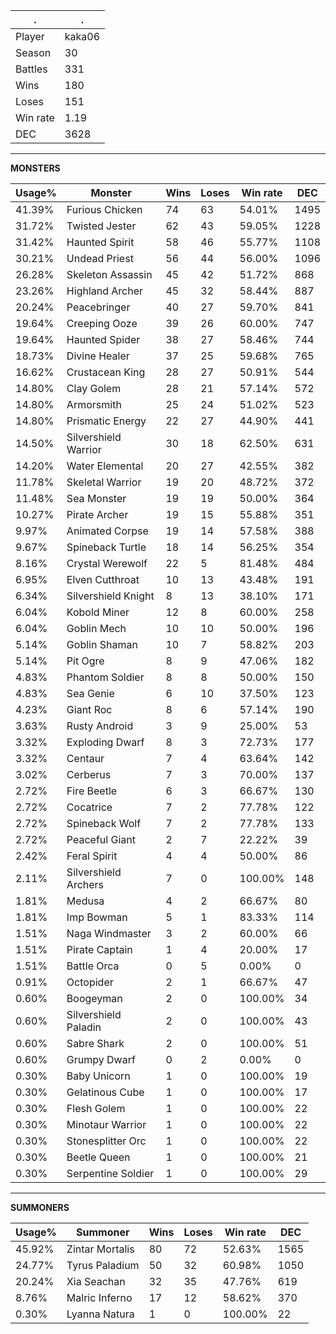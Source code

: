 .|.
|-|-
Player|kaka06
Season|30
Battles|331
Wins|180
Loses|151
Win rate|1.19
DEC|3628

---
**MONSTERS**

Usage%|Monster|Wins|Loses|Win rate|DEC|
-|-|-|-|-|-|
41.39%|Furious Chicken|74|63|54.01%|1495|
31.72%|Twisted Jester|62|43|59.05%|1228|
31.42%|Haunted Spirit|58|46|55.77%|1108|
30.21%|Undead Priest|56|44|56.00%|1096|
26.28%|Skeleton Assassin|45|42|51.72%|868|
23.26%|Highland Archer|45|32|58.44%|887|
20.24%|Peacebringer|40|27|59.70%|841|
19.64%|Creeping Ooze|39|26|60.00%|747|
19.64%|Haunted Spider|38|27|58.46%|744|
18.73%|Divine Healer|37|25|59.68%|765|
16.62%|Crustacean King|28|27|50.91%|544|
14.80%|Clay Golem|28|21|57.14%|572|
14.80%|Armorsmith|25|24|51.02%|523|
14.80%|Prismatic Energy|22|27|44.90%|441|
14.50%|Silvershield Warrior|30|18|62.50%|631|
14.20%|Water Elemental|20|27|42.55%|382|
11.78%|Skeletal Warrior|19|20|48.72%|372|
11.48%|Sea Monster|19|19|50.00%|364|
10.27%|Pirate Archer|19|15|55.88%|351|
9.97%|Animated Corpse|19|14|57.58%|388|
9.67%|Spineback Turtle|18|14|56.25%|354|
8.16%|Crystal Werewolf|22|5|81.48%|484|
6.95%|Elven Cutthroat|10|13|43.48%|191|
6.34%|Silvershield Knight|8|13|38.10%|171|
6.04%|Kobold Miner|12|8|60.00%|258|
6.04%|Goblin Mech|10|10|50.00%|196|
5.14%|Goblin Shaman|10|7|58.82%|203|
5.14%|Pit Ogre|8|9|47.06%|182|
4.83%|Phantom Soldier|8|8|50.00%|150|
4.83%|Sea Genie|6|10|37.50%|123|
4.23%|Giant Roc|8|6|57.14%|190|
3.63%|Rusty Android|3|9|25.00%|53|
3.32%|Exploding Dwarf|8|3|72.73%|177|
3.32%|Centaur|7|4|63.64%|142|
3.02%|Cerberus|7|3|70.00%|137|
2.72%|Fire Beetle|6|3|66.67%|130|
2.72%|Cocatrice|7|2|77.78%|122|
2.72%|Spineback Wolf|7|2|77.78%|133|
2.72%|Peaceful Giant|2|7|22.22%|39|
2.42%|Feral Spirit|4|4|50.00%|86|
2.11%|Silvershield Archers|7|0|100.00%|148|
1.81%|Medusa|4|2|66.67%|80|
1.81%|Imp Bowman|5|1|83.33%|114|
1.51%|Naga Windmaster|3|2|60.00%|66|
1.51%|Pirate Captain|1|4|20.00%|17|
1.51%|Battle Orca|0|5|0.00%|0|
0.91%|Octopider|2|1|66.67%|47|
0.60%|Boogeyman|2|0|100.00%|34|
0.60%|Silvershield Paladin|2|0|100.00%|43|
0.60%|Sabre Shark|2|0|100.00%|51|
0.60%|Grumpy Dwarf|0|2|0.00%|0|
0.30%|Baby Unicorn|1|0|100.00%|19|
0.30%|Gelatinous Cube|1|0|100.00%|17|
0.30%|Flesh Golem|1|0|100.00%|22|
0.30%|Minotaur Warrior|1|0|100.00%|22|
0.30%|Stonesplitter Orc|1|0|100.00%|22|
0.30%|Beetle Queen|1|0|100.00%|21|
0.30%|Serpentine Soldier|1|0|100.00%|29|

---
**SUMMONERS**

Usage%|Summoner|Wins|Loses|Win rate|DEC|
-|-|-|-|-|-|
45.92%|Zintar Mortalis|80|72|52.63%|1565|
24.77%|Tyrus Paladium|50|32|60.98%|1050|
20.24%|Xia Seachan|32|35|47.76%|619|
8.76%|Malric Inferno|17|12|58.62%|370|
0.30%|Lyanna Natura|1|0|100.00%|22|
